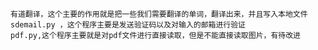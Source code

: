     有道翻译，这个主要的作用就是把一些我们需要翻译的单词，翻译出来，并且写入本地文件
    sdemail.py ，这个程序主要是发送验证码以及对输入的邮箱进行验证
    pdf.py,这个程序主要就是对pdf文件进行直接读取，但是不能直接读取图片，有待改进

